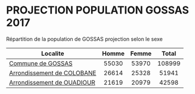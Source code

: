 # PROJECTION POPULATION GOSSAS 2017
	
Répartition de la population de GOSSAS projection selon le sexe
	
| Localite  | Homme | Femme | Total |
| --------- |:-----:|:-----:|:-----:|
| [Commune de GOSSAS](GOSSAS) | 55030 | 53970 | 108999 |
| [Arrondissement de COLOBANE](COLOBANE) | 26614 | 25328 | 51941 |
| [Arrondissement de OUADIOUR](OUADIOUR) | 21619 | 20979 | 42598 |
